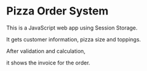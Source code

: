 # Pizza Order System

This is a JavaScript web app using Session Storage.

It gets customer information, pizza size and toppings. 

After validation and calculation, 

it shows the invoice for the order.
